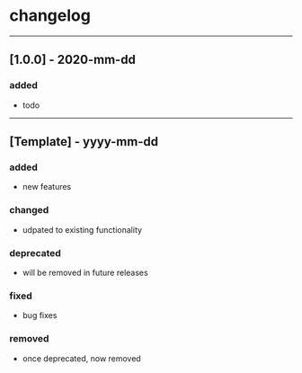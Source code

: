 # changelog

---

## [1.0.0] - 2020-mm-dd

### added

- todo

---

## [Template] - yyyy-mm-dd

### added

- new features

### changed

- udpated to existing functionality

### deprecated

- will be removed in future releases

### fixed

- bug fixes

### removed

- once deprecated, now removed
